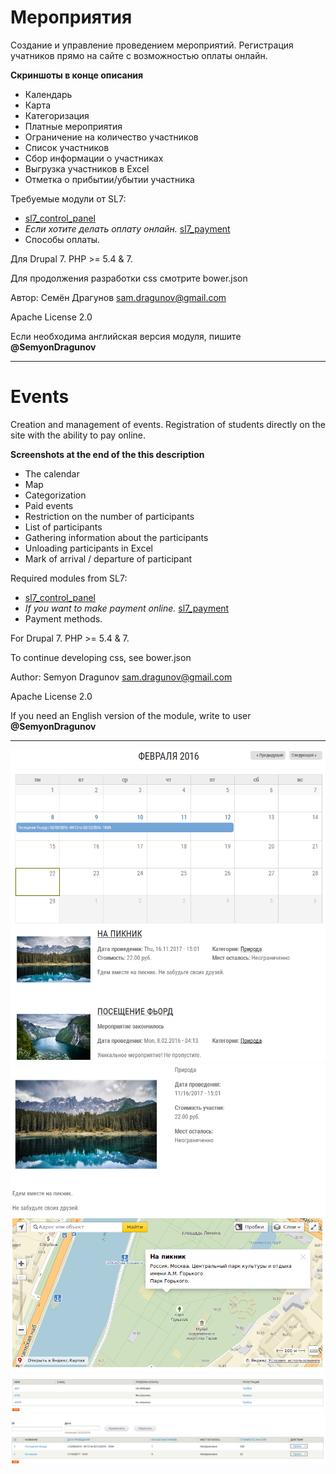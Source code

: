# Мероприятия

Создание и управление проведением мероприятий. Регистрация учатников прямо на сайте с возможностью оплаты онлайн.

**Скриншоты в конце описания**

* Календарь
* Карта
* Категоризация
* Платные мероприятия
* Ограничение на количество участников
* Список участников
* Сбор информации о участниках
* Выгрузка участников в Excel
* Отметка о прибытии/убытии участника

Требуемые модули от SL7:
* [sl7_control_panel](https://github.com/SemyonDragunov/sl7_control_panel)
* *Если хотите делать оплату онлайн.* [sl7_payment](https://github.com/SemyonDragunov/sl7_payment)
* Способы оплаты.

Для Drupal 7. PHP >= 5.4 & 7.

Для продолжения разработки css смотрите bower.json

Автор: Семён Драгунов [sam.dragunov@gmail.com](sam.dragunov@gmail.com)

Apache License 2.0

Если необходима английская версия модуля, пишите **@SemyonDragunov**

***
# Events

Creation and management of events. Registration of students directly on the site with the ability to pay online.

**Screenshots at the end of the this description**

* The calendar
* Map
* Categorization
* Paid events
* Restriction on the number of participants
* List of participants
* Gathering information about the participants
* Unloading participants in Excel
* Mark of arrival / departure of participant

Required modules from SL7:
* [sl7_control_panel](https://github.com/SemyonDragunov/sl7_control_panel)
* *If you want to make payment online.* [sl7_payment](https://github.com/SemyonDragunov/sl7_payment)
* Payment methods.

For Drupal 7. PHP >= 5.4 & 7.

To continue developing css, see bower.json

Author: Semyon Dragunov [sam.dragunov@gmail.com](sam.dragunov@gmail.com)

Apache License 2.0

If you need an English version of the module, write to user **@SemyonDragunov**

***
![screenshot](screenshot_1.png)
![screenshot](screenshot_2.png)
![screenshot](screenshot_3.png)
![screenshot](screenshot_4.png)